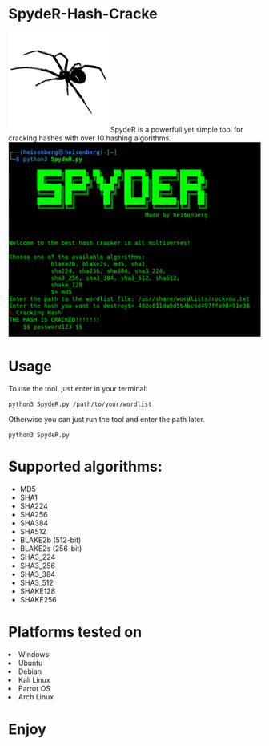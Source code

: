 <h1>SpydeR-Hash-Cracke</h1>
<img src="https://github.com/L101111/SpydeR-Hash-Cracker/blob/main/logo.png" width="200px"/>
 SpydeR is a powerfull yet simple tool for cracking hashes with over 10 hashing algorithms.

<img src="https://github.com/L101111/SpydeR-Hash-Cracker/blob/main/screen.png" width="600px"/>


# Usage

To use the tool, just enter in your terminal:

    python3 SpydeR.py /path/to/your/wordlist

Otherwise you can just run the tool and enter the path later.
    
    python3 SpydeR.py 
    


# Supported algorithms: 
<ul> 
<li>MD5</li>
<li>SHA1</li>
<li>SHA224</li>
<li>SHA256</li>
<li>SHA384</li>
<li>SHA512</li>
<li>BLAKE2b (512-bit)</li>
<li>BLAKE2s (256-bit)</li>
<li>SHA3_224</li>
<li>SHA3_256</li>
<li>SHA3_384</li>
<li>SHA3_512</li>
<li>SHAKE128</li>
<li>SHAKE256</li>
</ul>

# Platforms tested on
<li>Windows</li>
<li>Ubuntu</li>
<li>Debian</li>
<li>Kali Linux</li>
<li>Parrot OS</li>
<li>Arch Linux</li>

# Enjoy


